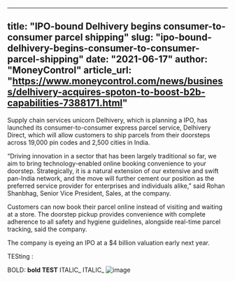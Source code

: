 ---
title: "IPO-bound Delhivery begins consumer-to-consumer parcel shipping"
slug: "ipo-bound-delhivery-begins-consumer-to-consumer-parcel-shipping"
date: "2021-06-17"
author: "MoneyControl"
article_url: "https://www.moneycontrol.com/news/business/delhivery-acquires-spoton-to-boost-b2b-capabilities-7388171.html"
-----

Supply chain services unicorn Delhivery, which is planning a IPO, has launched its consumer-to-consumer express parcel service, Delhivery Direct, which will allow customers to ship parcels from their doorsteps across 19,000 pin codes and 2,500 cities in India.

“Driving innovation in a sector that has been largely traditional so far, we aim to bring technology-enabled online booking convenience to your doorstep. Strategically, it is a natural extension of our extensive and swift pan-India network, and the move will further cement our position as the preferred service provider for enterprises and individuals alike,” said Rohan Shanbhag, Senior Vice President, Sales, at the company.

Customers can now book their parcel online instead of visiting and waiting at a store. The doorstep pickup provides convenience with complete adherence to all safety and hygiene guidelines, alongside real-time parcel tracking, said the company.

The company is eyeing an IPO at a $4 billion valuation early next year.

TESting :

BOLD: **bold TEST**
ITALIC_ ITALIC_
![image](https://github.com/user-attachments/assets/8ed866da-9d94-432d-b29b-449de0617efe)
